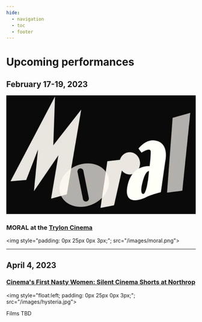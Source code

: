 ```yaml
---
hide:
  - navigation
  - toc
  - footer
---
```


# Upcoming performances


## February 17-19, 2023

![](/images/moral-title.png)

### MORAL at the [Trylon Cinema](https://www.trylon.org/film/moral/all/)


<img style="padding: 0px 25px 0px 3px;"; src="/images/moral.png">




-------------

## April 4, 2023

### [Cinema's First Nasty Women: Silent Cinema Shorts at Northrop](https://www.northrop.umn.edu/events/cinemas-first-nasty-women-with-dreamland-faces-2023)


<img style="float:left; padding: 0px 25px 0px 3px;"; src="/images/hysteria.jpg">


Films TBD